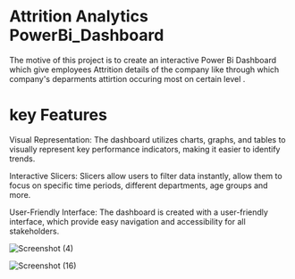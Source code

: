 # Attrition Analytics PowerBi_Dashboard

The motive of this project is to create an interactive Power Bi Dashboard which 
give employees Attrition details of the company like through which company's deparments
attirtion occuring most on certain level .

# key Features

Visual Representation: The dashboard utilizes charts, graphs, and tables to visually
represent key performance indicators, making it easier to identify trends.

Interactive Slicers: Slicers allow users to filter data instantly, allow them to focus 
on specific time periods, different departments, age groups and more.

User-Friendly Interface: The dashboard is created with a user-friendly interface, which 
provide  easy navigation and accessibility for all stakeholders.



![Screenshot (4)](https://github.com/shivamnegi305/PowerBi-_Dashboard/assets/125632146/dc6a97d9-1dc1-48f3-98f3-6d09e778e6e3)

![Screenshot (16)](https://github.com/shivamnegi305/PowerBi-_Dashboard/assets/125632146/a8ffe8f1-96b0-4e6a-bec6-9b0e5309b45a)








